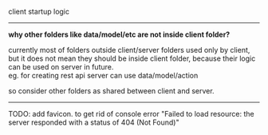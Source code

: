 client startup logic

---

**why other folders like data/model/etc are not inside client folder?**

currently most of folders outside client/server folders used only by client,  
but it does not mean they should be inside client folder, because
their logic can be used on server in future.  
eg. for creating rest api server can use data/model/action

so consider other folders as shared between client and server.

---

TODO: add favicon. to get rid of console error
"Failed to load resource: the server responded with a status of 404 (Not Found)"